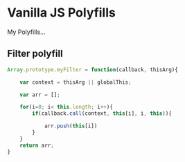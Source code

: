 # Vanilla JS Polyfills
My Polyfills...

## Filter polyfill
```js
Array.prototype.myFilter = function(callback, thisArg){

    var context = thisArg || globalThis;

    var arr = [];

    for(i=0; i< this.length; i++){
        if(callback.call(context, this[i], i, this)){

            arr.push(this[i])
        }
    }
    return arr;
}
```